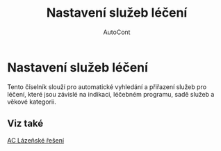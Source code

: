 ﻿---
    title: "Nastavení služeb léčení"
    author: AutoCont
    ms.date: 04/30/2018
    ms.topic: article
    ms.prod: dynamics-nav-2017
    ms.contentlocale: cs-cz
    ms.lasthandoff: 04/30/2018
---

# Nastavení služeb léčení

Tento číselník slouží pro automatické vyhledání a přiřazení služeb pro léčení, které jsou závislé na indikaci, léčebném programu, sadě služeb a věkové kategorii.  


## <a name="see-also"></a>Viz také
[AC Lázeňské řešení](ac-spa-solution.md)
